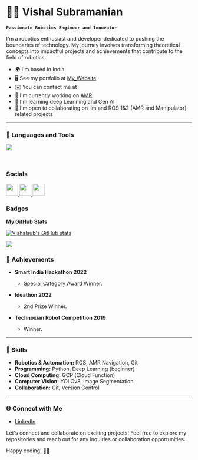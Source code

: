 # 👨‍💻 Vishal Subramanian

**`Passionate Robotics Engineer and Innovator`**

I'm a robotics enthusiast and developer dedicated to pushing the boundaries of technology. My journey involves transforming theoretical concepts into impactful projects and achievements that contribute to the field of robotics.

* 🌍  I'm based in India
* 🖥️  See my portfolio at [My_Website](http://c)
* ✉️  You can contact me at [](mailto:dDD)
* 🚀  I'm currently working on [AMR](http://github.com/Vishalsub/tars_amr_sim/tree/humble)
* 🧠  I'm learning deep Learining and Gen AI
* 🤝  I'm open to collaborating on llm and ROS 1&2 (AMR and Manipulator) related projects
---

### 🧰 Languages and Tools

<p align="left">
  <a href="https://skillicons.dev">
    <img src="https://skillicons.dev/icons?i=ros,cpp,python,pytorch,git,docker,gcp,linux,blender,neovim,notion," />
  </a>
</p>
<br />

### Socials

<p align="left"> <a href="https://www.github.com/Vishalsub" target="_blank" rel="noreferrer"> <picture> <source media="(prefers-color-scheme: dark)" srcset="https://raw.githubusercontent.com/danielcranney/readme-generator/main/public/icons/socials/github-dark.svg" /> <source media="(prefers-color-scheme: light)" srcset="https://raw.githubusercontent.com/danielcranney/readme-generator/main/public/icons/socials/github.svg" /> <img src="https://raw.githubusercontent.com/danielcranney/readme-generator/main/public/icons/socials/github.svg" width="32" height="32" /> </picture> </a> <a href="https://www.linkedin.com/in/vishalsubra" target="_blank" rel="noreferrer"> <picture> <source media="(prefers-color-scheme: dark)" srcset="https://raw.githubusercontent.com/danielcranney/readme-generator/main/public/icons/socials/linkedin-dark.svg" /> <source media="(prefers-color-scheme: light)" srcset="https://raw.githubusercontent.com/danielcranney/readme-generator/main/public/icons/socials/linkedin.svg" /> <img src="https://raw.githubusercontent.com/danielcranney/readme-generator/main/public/icons/socials/linkedin.svg" width="32" height="32" /> </picture> </a> <a href="https://www.youtube.com/@vishalsubramanian-ue1kh " target="_blank" rel="noreferrer"> <picture> <source media="(prefers-color-scheme: dark)" srcset="https://raw.githubusercontent.com/danielcranney/readme-generator/main/public/icons/socials/youtube-dark.svg" /> <source media="(prefers-color-scheme: light)" srcset="https://raw.githubusercontent.com/danielcranney/readme-generator/main/public/icons/socials/youtube.svg" /> <img src="https://raw.githubusercontent.com/danielcranney/readme-generator/main/public/icons/socials/youtube.svg" width="32" height="32" /> </picture> </a></p>

### Badges

<b>My GitHub Stats</b>

<a href="http://www.github.com/Vishalsub"><img src="https://github-readme-stats.vercel.app/api?username=Vishalsub&show_icons=true&hide=stars,&count_private=true&title_color=0891b2&text_color=ffffff&icon_color=ef4444&bg_color=1c1917&hide_border=true&show_icons=true" alt="Vishalsub's GitHub stats" /></a>

<a href="http://www.github.com/Vishalsub"><img src="https://github-readme-streak-stats.herokuapp.com/?user=Vishalsub&stroke=ffffff&background=1c1917&ring=0891b2&fire=0891b2&currStreakNum=ffffff&currStreakLabel=0891b2&sideNums=ffffff&sideLabels=ffffff&dates=ffffff&hide_border=true" /></a>



### 🚀 Achievements

- **Smart India Hackathon 2022**
  - Special Category Award Winner.

- **Ideathon 2022**
  - 2nd Prize Winner.

- **Technoxian Robot Competition 2019**
  - Winner.

---

### 🔧 Skills

- **Robotics & Automation:** ROS, AMR Navigation, Git
- **Programming:** Python, Deep Learning (beginner)
- **Cloud Computing:** GCP (Cloud Function)
- **Computer Vision:** YOLOv8, Image Segmentation
- **Collaboration:** Git, Version Control

---

### 🌐 Connect with Me

- [LinkedIn](https://www.linkedin.com/in/vishalsubra/)


Let's connect and collaborate on exciting projects! Feel free to explore my repositories and reach out for any inquiries or collaboration opportunities.

Happy coding! 🤖🚀
